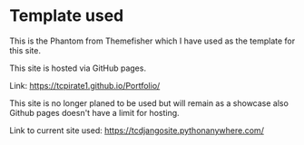 # Template used
This is the Phantom from Themefisher which I have used as the template for this site.

This site is hosted via GitHub pages.

Link: https://tcpirate1.github.io/Portfolio/

This site is no longer planed to be used but will remain as a showcase also Github pages doesn't have a limit for hosting.

Link to current site used: https://tcdjangosite.pythonanywhere.com/
